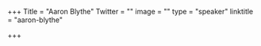 +++
Title = "Aaron Blythe"
Twitter = ""
image = ""
type = "speaker"
linktitle = "aaron-blythe"

+++


